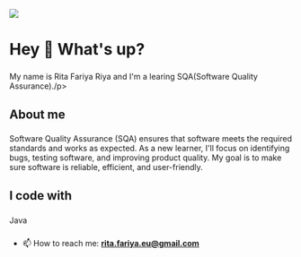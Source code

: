 ![](https://komarev.com/ghpvc/?username=fariyariya)

<h1 align="left">Hey 👋 What's up?</h1>

###

<p align="left">My name is Rita Fariya Riya and I'm a learing SQA(Software Quality Assurance)./p>

###

<h2 align="left">About me</h2>

###

<p align="left">Software Quality Assurance (SQA) ensures that software meets the required standards and works as expected. As a new learner, I'll focus on identifying bugs, testing software, and improving product quality. My goal is to make sure software is reliable, efficient, and user-friendly.
  
###

<h2 align="left">I code with</h2>

###

Java

###

- 📫 How to reach me: **rita.fariya.eu@gmail.com**
